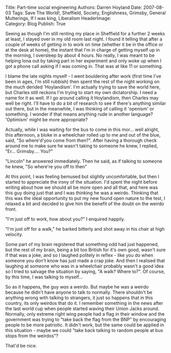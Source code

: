 Title:          Part-time social engineering
Authors:        Darren Hoyland
Date:           2007-08-03
Tags:           Save The World!, Sheffield, Society, Englishness, Grimsby, General Mutterings, If I was king, Liberalism
HeaderImage:    
Category:       Blog
Publish:        True


Seeing as though I'm still renting my place in Sheffield for a further 2 weeks at least, I stayed over in my old room last night. I found it telling that after a couple of weeks of getting in to work on time (whether it be in the office or at the desk at home), the instant that I'm in charge of getting myself up in the morning, I oversleep by about 4 hours. No really, I was meant to be helping Iona out by taking part in her experiment and only woke up when I got a phone call asking if I was coming in. That was at like 11 or something.

I blame the late nights myself - I went bouldering after work (first time I've been in ages, I'm still rubbish) then spent the rest of the night working on the much derided 'Hoylandism'. I'm actually trying to save the world here, but Charles still reckons I'm trying to start my own dictatorship. I need a name for it as well. If I go around calling it Hoylandism, then Charles may well be right. I'll have to do a bit of research to see if there's anything similar out there, but in the meanwhile, I was thinking of calling it 'openism' or something. I wonder if that means anything rude in another language? 'Optimism' might be more appropriate?

Actually, while I was waiting for the bus to come in this mor... well alright, this afternoon, a bloke in a wheelchair rolled up to me and out of the blue, said, "So where'd'you come from then?". After having a thorough check around me to make sure he wasn't taking to someone he knew, I replied, "Er... Grimsby.... You?"

"Lincoln" he answered immediately. Then he said, as if talking to someone he knew, "So where're you off to then"

At this point, I was feeling bemused but  slightly uncomfortable, but then I started to appreciate the irony of the situation. I'd spent the night before writing about how we should all be more open and all that, and here was this guy doing just that and I was thinking he was a weirdo. Thinking that this was the ideal opportunity to put my new found open nature to the test, I relaxed a bit and decided to give him the benefit of the doubt on the weirdo front.

"I'm just off to work, how about you?" I enquired happily.

"I'm just off for a walk," he barked bitterly and shot away in his chair at high velocity.

Some part of my brain registered that something odd had just happened, but the rest of my brain, being a bit too British for it's own good, wasn't sure if that was a joke, and so I laughed politely in reflex - like you do when someone you don't know has just made a crap joke. And then I realised that laughing at someone who was in a wheelchair probably wasn't a good idea so I tried to salvage the situation by saying, "A walk? Where to?". Of course, by this time, I was talking to myself...

So as it happens, the guy <em>was</em> a weirdo. But maybe he was a weirdo because he didn't have anyone to talk to normally. There shouldn't be anything wrong with talking to strangers, it just so happens that in this country, its only weirdos that do it. I remember something in the news after the last world cup when people started waving their Union Jacks around. Normally, only extreme right wing people had a flag in their window and the government was trying to "take back the flag from the BNP" by encouraging people to be more patriotic. It didn't work, but the same could be applied in this situation - maybe we could "take back talking to random people at bus stops from the weirdos"?

That'd be nice.
